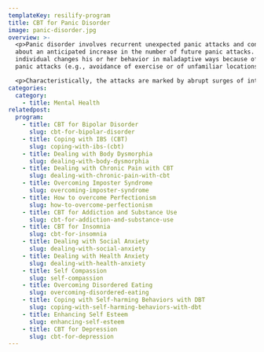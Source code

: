 ```yaml
---
templateKey: resilify-program
title: CBT for Panic Disorder
image: panic-disorder.jpg
overview: >-
  <p>Panic disorder involves recurrent unexpected panic attacks and concerns
  about an anticipated increase in the number of future panic attacks. Thus the
  individual changes his or her behavior in maladaptive ways because of the
  panic attacks (e.g., avoidance of exercise or of unfamiliar locations).</p>

  <p>Characteristically, the attacks are marked by abrupt surges of intense fear or intense discomfort that reach a peak within minutes, accompanied by physical and/or cognitive symptoms. In order to be categorized as having a limited-symptom attack, the individual experiences fewer than four symptoms.</p>
categories:
  category:
    - title: Mental Health
relatedpost:
  program:
    - title: CBT for Bipolar Disorder
      slug: cbt-for-bipolar-disorder
    - title: Coping with IBS (CBT)
      slug: coping-with-ibs-(cbt)
    - title: Dealing with Body Dysmorphia
      slug: dealing-with-body-dysmorphia
    - title: Dealing with Chronic Pain with CBT
      slug: dealing-with-chronic-pain-with-cbt
    - title: Overcoming Imposter Syndrome
      slug: overcoming-imposter-syndrome
    - title: How to overcome Perfectionism
      slug: how-to-overcome-perfectionism
    - title: CBT for Addiction and Substance Use
      slug: cbt-for-addiction-and-substance-use
    - title: CBT for Insomnia
      slug: cbt-for-insomnia
    - title: Dealing with Social Anxiety
      slug: dealing-with-social-anxiety
    - title: Dealing with Health Anxiety
      slug: dealing-with-health-anxiety
    - title: Self Compassion
      slug: self-compassion
    - title: Overcoming Disordered Eating
      slug: overcoming-disordered-eating
    - title: Coping with Self-harming Behaviors with DBT
      slug: coping-with-self-harming-behaviors-with-dbt
    - title: Enhancing Self Esteem
      slug: enhancing-self-esteem
    - title: CBT for Depression
      slug: cbt-for-depression
---
```


